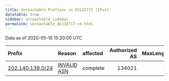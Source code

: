 ```yaml
---
title: Unreachable Prefixes in AS132717 (IPv4)
datatable: true
sidebar: unreachable_sidebar
permalink: unreachable_AS132717-v4.html
---
```


Data as of 2020-05-16 15:20:00 UTC


<div class="datatable-begin"></div>

| Prefix                                                     | Reason                                                                                                   | affected   |   Authorized AS |   MaxLength | Anchor                                       |   unreachable /24s |
|:-----------------------------------------------------------|:---------------------------------------------------------------------------------------------------------|:-----------|----------------:|------------:|:---------------------------------------------|-------------------:|
| [202.140.139.0/24](https://stat.ripe.net/202.140.139.0/24) | [INVALID ASN](https://rpki-validator.ripe.net/announcement-preview?asn=AS132717&prefix=202.140.139.0/24) | complete   |          134021 |          22 | [APNIC](unreachable_APNIC_RPKI_Root-v4.html) |                  1 |

<div class="datatable-end"></div>